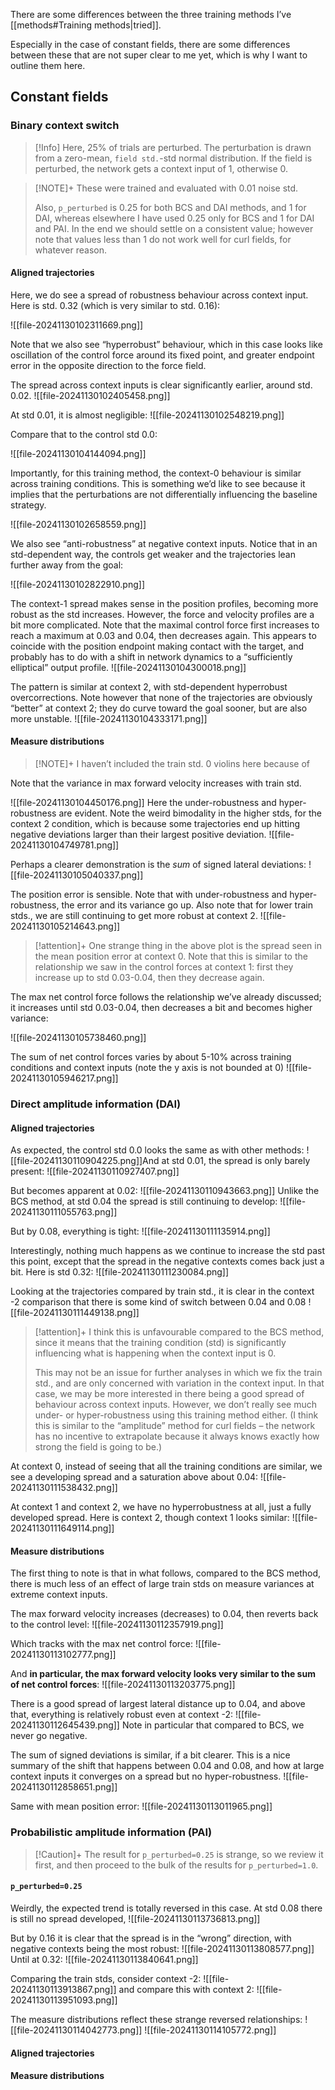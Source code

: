 
There are some differences between the three training methods I’ve [[methods#Training methods|tried]]. 

Especially in the case of constant fields, there are some differences between these that are not super clear to me yet, which is why I want to outline them here.

## Constant fields

### Binary context switch

> [!Info]
> Here, 25% of trials are perturbed. The perturbation is drawn from a zero-mean, `field std.`-std normal distribution. If the field is perturbed, the network gets a context input of 1, otherwise 0.

> [!NOTE]+
> These were trained and evaluated with 0.01 noise std.
> 
> Also, `p_perturbed` is 0.25 for both BCS and DAI methods, and 1 for DAI, whereas elsewhere I have used 0.25 only for BCS and 1 for DAI and PAI. In the end we should settle on a consistent value; however note that values less than 1 do not work well for curl fields, for whatever reason. 

#### Aligned trajectories

Here, we do see a spread of robustness behaviour across context input. Here is std. 0.32 (which is very similar to std. 0.16):

![[file-20241130102311669.png]]

Note that we also see “hyperrobust” behaviour, which in this case looks like oscillation of the control force around its fixed point, and greater endpoint error in the opposite direction to the force field.

The spread across context inputs is clear significantly earlier, around std. 0.02.
![[file-20241130102405458.png]]

At std 0.01, it is almost negligible:
![[file-20241130102548219.png]]

Compare that to the control std 0.0:

![[file-20241130104144094.png]]

Importantly, for this training method, the context-0 behaviour is similar across training conditions. This is something we’d like to see because it implies that the perturbations are not differentially influencing the baseline strategy.

![[file-20241130102658559.png]]

We also see “anti-robustness” at negative context inputs. Notice that in an std-dependent way, the controls get weaker and the trajectories lean further away from the goal:

![[file-20241130102822910.png]]

The context-1 spread makes sense in the position profiles, becoming more robust as the std increases. However, the force and velocity profiles are a bit more complicated. Note that the maximal control force first increases to reach a maximum at 0.03 and 0.04, then decreases again. This appears to coincide with the position endpoint making contact with the target, and probably has to do with a shift in network dynamics to a “sufficiently elliptical” output profile.
![[file-20241130104300018.png]]

The pattern is similar at context 2, with std-dependent hyperrobust overcorrections. Note however that none of the trajectories are obviously “better” at context 2; they do curve toward the goal sooner, but are also more unstable.
![[file-20241130104333171.png]]
#### Measure distributions

> [!NOTE]+
> I haven’t included the train std. 0 violins here because of 

Note that the variance in max forward velocity increases with train std.

![[file-20241130104450176.png]]
Here the under-robustness and hyper-robustness are evident. Note the weird bimodality in the higher stds, for the context 2 condition, which is because some trajectories end up hitting negative deviations larger than their largest positive deviation.
![[file-20241130104749781.png]]

Perhaps a clearer demonstration is the *sum* of signed lateral deviations:
![[file-20241130105040337.png]]

The position error is sensible. Note that with under-robustness and hyper-robustness, the error and its variance go up. Also note that for lower train stds., we are still continuing to get more robust at context 2.
![[file-20241130105214643.png]]


> [!attention]+
> One strange thing in the above plot is the spread seen in the mean position error at context 0. Note that this is similar to the relationship we saw in the control forces at context 1: first they increase up to std 0.03-0.04, then they decrease again. 

The max net control force follows the relationship we’ve already discussed; it increases until std 0.03-0.04, then decreases a bit and becomes higher variance:

![[file-20241130105738460.png]]

The sum of net control forces varies by about 5-10% across training conditions and context inputs (note the y axis is not bounded at 0)
![[file-20241130105946217.png]]

### Direct amplitude information (DAI)

#### Aligned trajectories

As expected, the control std 0.0 looks the same as with other methods:
![[file-20241130110904225.png]]And at std 0.01, the spread is only barely present:
![[file-20241130110927407.png]]

But becomes apparent at 0.02:
![[file-20241130110943663.png]]
Unlike the BCS method, at std 0.04 the spread is still continuing to develop:
![[file-20241130111055763.png]]

But by 0.08, everything is tight:
![[file-20241130111135914.png]]

Interestingly, nothing much happens as we continue to increase the std past this point, except that the spread in the negative contexts comes back just a bit. Here is std 0.32:
![[file-20241130111230084.png]]

Looking at the trajectories compared by train std., it is clear in the context -2 comparison that there is some kind of switch between 0.04 and 0.08
![[file-20241130111449138.png]]

> [!attention]+
> I think this is unfavourable compared to the BCS method, since it means that the training condition (std) is significantly influencing what is happening when the context input is 0.
> 
> This may not be an issue for further analyses in which we fix the train std., and are only concerned with variation in the context input. In that case, we may be more interested in there being a good spread of behaviour across context inputs. However, we don’t really see much under- or hyper-robustness using this training method either. (I think this is similar to the “amplitude” method for curl fields – the network has no incentive to extrapolate because it always knows exactly how strong the field is going to be.)


At context 0, instead of seeing that all the training conditions are similar, we see a developing spread and a saturation above about 0.04:
![[file-20241130111538432.png]]

At context 1 and context 2, we have no hyperrobustness at all, just a fully developed spread. Here is context 2, though context 1 looks similar:
![[file-20241130111649114.png]]
#### Measure distributions

The first thing to note is that in what follows, compared to the BCS method, there is much less of an effect of large train stds on measure variances at extreme context inputs.

The max forward velocity increases (decreases) to 0.04, then reverts back to the control level:
![[file-20241130112357919.png]]

Which tracks with the max net control force:
![[file-20241130113102777.png]]

And **in particular, the max forward velocity looks very similar to the sum of net control forces**:
![[file-20241130113203775.png]]

There is a good spread of largest lateral distance up to 0.04, and above that, everything is relatively robust even at context -2:
![[file-20241130112645439.png]]
Note in particular that compared to BCS, we never go negative. 

The sum of signed deviations is similar, if a bit clearer. This is a nice summary of the shift that happens between 0.04 and 0.08, and how at large context inputs it converges on a spread but no hyper-robustness.
![[file-20241130112858651.png]]

Same with mean position error:
![[file-20241130113011965.png]]

### Probabilistic amplitude information (PAI)

> [!Caution]+
> The result for `p_perturbed=0.25` is strange, so we review it first, and then proceed to the bulk of the results for `p_perturbed=1.0`.

#### `p_perturbed=0.25`

Weirdly, the expected trend is totally reversed in this case. At std 0.08 there is still no spread developed,
![[file-20241130113736813.png]]

But by 0.16 it is clear that the spread is in the “wrong” direction, with negative contexts being the most robust:
![[file-20241130113808577.png]]
Until at 0.32:
![[file-20241130113840641.png]]

Comparing the train stds, consider context -2:
![[file-20241130113913867.png]]
and compare this with context 2:
![[file-20241130113951093.png]]

The measure distributions reflect these strange reversed relationships:
![[file-20241130114042773.png]]
![[file-20241130114105772.png]]
#### Aligned trajectories





#### Measure distributions
